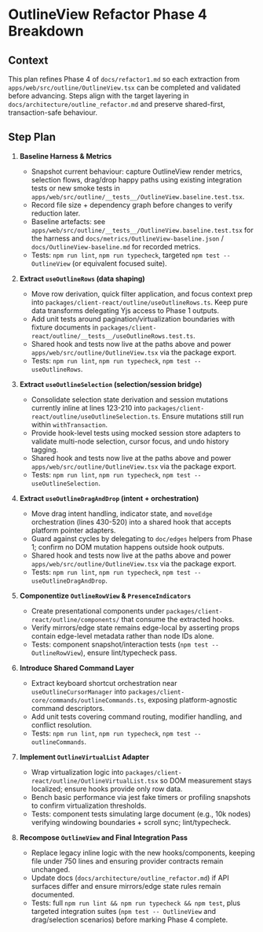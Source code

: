 # OutlineView Refactor Phase 4 Breakdown

## Context
This plan refines Phase 4 of `docs/refactor1.md` so each extraction from `apps/web/src/outline/OutlineView.tsx` can be completed and validated before advancing. Steps align with the target layering in `docs/architecture/outline_refactor.md` and preserve shared-first, transaction-safe behaviour.

## Step Plan
1. **Baseline Harness & Metrics**  
   - Snapshot current behaviour: capture OutlineView render metrics, selection flows, drag/drop happy paths using existing integration tests or new smoke tests in `apps/web/src/outline/__tests__/OutlineView.baseline.test.tsx`.  
   - Record file size + dependency graph before changes to verify reduction later.  
   - Baseline artefacts: see `apps/web/src/outline/__tests__/OutlineView.baseline.test.tsx` for the harness and `docs/metrics/OutlineView-baseline.json` / `docs/OutlineView-baseline.md` for recorded metrics.  
   - Tests: `npm run lint`, `npm run typecheck`, targeted `npm test -- OutlineView` (or equivalent focused suite).

2. **Extract `useOutlineRows` (data shaping)**  
   - Move row derivation, quick filter application, and focus context prep into `packages/client-react/outline/useOutlineRows.ts`. Keep pure data transforms delegating Yjs access to Phase 1 outputs.  
   - Add unit tests around pagination/virtualization boundaries with fixture documents in `packages/client-react/outline/__tests__/useOutlineRows.test.ts`.  
   - Shared hook and tests now live at the paths above and power `apps/web/src/outline/OutlineView.tsx` via the package export.  
   - Tests: `npm run lint`, `npm run typecheck`, `npm test -- useOutlineRows`.

3. **Extract `useOutlineSelection` (selection/session bridge)**  
   - Consolidate selection state derivation and session mutations currently inline at lines 123-210 into `packages/client-react/outline/useOutlineSelection.ts`. Ensure mutations still run within `withTransaction`.  
   - Provide hook-level tests using mocked session store adapters to validate multi-node selection, cursor focus, and undo history tagging.  
   - Shared hook and tests now live at the paths above and power `apps/web/src/outline/OutlineView.tsx` via the package export.  
   - Tests: `npm run lint`, `npm run typecheck`, `npm test -- useOutlineSelection`.

4. **Extract `useOutlineDragAndDrop` (intent + orchestration)**  
   - Move drag intent handling, indicator state, and `moveEdge` orchestration (lines 430-520) into a shared hook that accepts platform pointer adapters.  
   - Guard against cycles by delegating to `doc/edges` helpers from Phase 1; confirm no DOM mutation happens outside hook outputs.  
   - Shared hook and tests now live at the paths above and power `apps/web/src/outline/OutlineView.tsx` via the package export.  
   - Tests: `npm run lint`, `npm run typecheck`, `npm test -- useOutlineDragAndDrop`.

5. **Componentize `OutlineRowView` & `PresenceIndicators`**  
   - Create presentational components under `packages/client-react/outline/components/` that consume the extracted hooks.  
   - Verify mirrors/edge state remains edge-local by asserting props contain edge-level metadata rather than node IDs alone.  
   - Tests: component snapshot/interaction tests (`npm test -- OutlineRowView`), ensure lint/typecheck pass.

6. **Introduce Shared Command Layer**  
   - Extract keyboard shortcut orchestration near `useOutlineCursorManager` into `packages/client-core/commands/outlineCommands.ts`, exposing platform-agnostic command descriptors.  
   - Add unit tests covering command routing, modifier handling, and conflict resolution.  
   - Tests: `npm run lint`, `npm run typecheck`, `npm test -- outlineCommands`.

7. **Implement `OutlineVirtualList` Adapter**  
   - Wrap virtualization logic into `packages/client-react/outline/OutlineVirtualList.tsx` so DOM measurement stays localized; ensure hooks provide only row data.  
   - Bench basic performance via jest fake timers or profiling snapshots to confirm virtualization thresholds.  
   - Tests: component tests simulating large document (e.g., 10k nodes) verifying windowing boundaries + scroll sync; lint/typecheck.

8. **Recompose `OutlineView` and Final Integration Pass**  
   - Replace legacy inline logic with the new hooks/components, keeping file under 750 lines and ensuring provider contracts remain unchanged.  
   - Update docs (`docs/architecture/outline_refactor.md`) if API surfaces differ and ensure mirrors/edge state rules remain documented.  
   - Tests: full `npm run lint && npm run typecheck && npm test`, plus targeted integration suites (`npm test -- OutlineView` and drag/selection scenarios) before marking Phase 4 complete.
